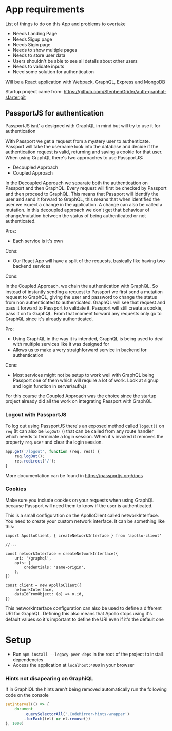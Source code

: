 # App requirements

List of things to do on this App and problems to overtake

-   Needs Landing Page
-   Needs Sigup page
-   Needs Sigin page
-   Needs to show multiple pages
-   Needs to store user data
-   Users shouldn't be able to see all details about other users
-   Needs to validate inputs
-   Need some solution for authentication

Will be a React application with Webpack, GraphQL, Express and MongoDB

Startup project came from: https://github.com/StephenGrider/auth-graphql-starter.git

## PassportJS for authentication

PassportJS isnt' a designed with GraphQL in mind but will try to use it for authentication

With Passport we get a request from a mystery user to authenticate. Passport will take the username look into the database and decide if the authentication request is valid, returning and saving a cookie for that user.
When using GraphQL there's two approaches to use PassportJS:

-   Decoupled Approach
-   Coupled Approach

In the Decoupled Approach we separate both the authentication on Passport and then GraphQL. Every request will first be checked by Passport and then proceed to GraphQL. This means that Passport will identify the user and send it forward to GraphQL, this means that when identified the user we expect a change in the application. A change can also be called a mutation. In this decoupled approach we don't get that behaviour of change/mutation between the status of being authenticated or not authenticated.

Pros:

-   Each service is it's own

Cons:

-   Our React App will have a split of the requests, basically like having two backend services

Cons:

In the Coupled Approach, we chain the authentication with GraphQL. So instead of instantly sending a request to Passport we first send a mutation request to GraphQL, giving the user and password to change the status from non authenticated to authenticated. GraphQL will see that request and pass it forward to Passport to validate it. Passport will still create a cookie, pass it on to GraphQL. From that moment forward any requests only go to GraphQL since it's already authenticated.

Pro:

-   Using GraphQL in the way it is intended, GraphQL is being used to deal with multiple services like it was designed for
-   Allows us to make a very straighforward service in backend for authentication

Cons:

-   Most services might not be setup to work well with GraphQL being Passport one of them which will require a lot of work. Look at signup and login function in server/auth.js

For this course the Coupled Approach was the choice since the startup project already did all the work on integrating Passport with GraphQL

### Logout with PassportJS

To log out using PassportJS there's an exposed method called `logout()` on `req` (It can also be `logOut()`) that can be called from any route handler which needs to terminate a login session. When it's invoked it removes the property `req.user` and clear the login session.

```js
app.get('/logout', function (req, res)) {
	req.logOut();
	res.redirect('/');
}

```

More documentation can be found in https://passportjs.org/docs

### Cookies

Make sure you include cookies on your requests when using GraphQL because Passport will need them to know if the user is authenticated.

This is a small configuration on the ApolloClient called networkInterface. You need to create your custom network interface. It can be something like this:

```
import ApolloClient, { createNetworkInterface } from 'apollo-client'

//...

const networkInterface = createNetworkInterface({
    uri: '/graphql',
    opts: {
        credentials: 'same-origin',
    },
})

const client = new ApolloClient({
	networkInterface,
    dataIdFromObject: (o) => o.id,
})

```

This networkInterface configuration can also be used to define a different URI for GraphQL. Defining this also means that Apollo stops using it's default values so it's important to define the URI even if it's the default one

# Setup

-   Run `npm install --legacy-peer-deps` in the root of the project to install dependencies
-   Access the application at `localhost:4000` in your browser

### Hints not disapearing on GraphiQL

If in GraphiQL the hints aren't being removed automatically run the following code on the console

```js
setInterval(() => {
    document
        .querySelectorAll('.CodeMirror-hints-wrapper')
        .forEach((el) => el.remove())
}, 1000)
```
